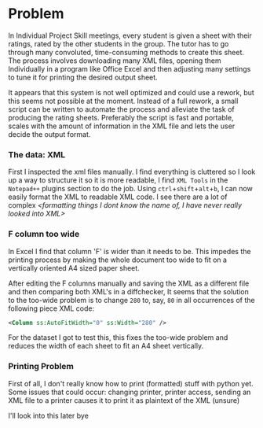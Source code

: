 
# Problem
In Individual Project Skill meetings, every student is given a sheet with their ratings, rated by the other students in the group.
The tutor has to go through many convoluted, time-consuming methods to create this sheet. The process involves downloading many XML files, opening them Individually in a program like Office Excel and then adjusting many settings to tune it for printing the desired output sheet.

It appears that this system is not well optimized and could use a rework, but this seems not possible at the moment. Instead of a full rework, a small script can be written to automate the process and alleviate the task of producing the rating sheets. Preferably the script is fast and portable, scales with the amount of information in the XML file and lets the user decide the output format.


### The data: XML
First I inspected the xml files manually. I find everything is cluttered so I look up a way to structure it so it is more readable, I find `XML Tools` in the `Notepad++` plugins section to do the job. Using `ctrl`+`shift`+`alt`+`b`, I can now easily format the XML to readable XML code.
I see there are a lot of complex _<formatting things I dont know the name of, I have never really looked into XML>_

### F column too wide
In Excel I find that column 'F' is wider than it needs to be. This impedes the printing process by making the whole document too wide to fit on a vertically oriented A4 sized paper sheet.

After editing the F columns manually and saving the XML as a different file and then comparing both XML's in a diffchecker, It seems that the solution to the too-wide problem is to change `280` to, say, `80`  in all occurrences of the following piece XML code:
```xml
<Column ss:AutoFitWidth="0" ss:Width="280" />
```
For the dataset I got to test this, this fixes the too-wide problem and reduces the width of each sheet to fit an A4 sheet vertically.

### Printing Problem
First of all, I don't really know how to print (formatted) stuff with python yet. Some issues that could occur: changing printer, printer access, sending an XML file to a printer causes it to print it as plaintext of the XML (unsure)

I'll look into this later bye

